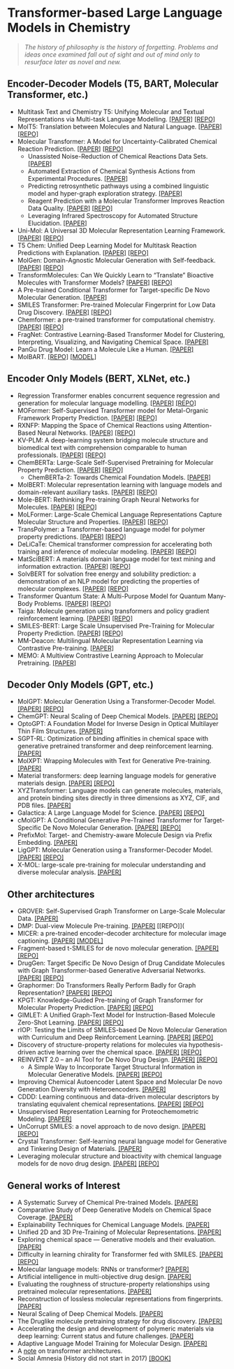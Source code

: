 # Transformer-based Large Language Models in Chemistry
  
  
>*The history of philosophy is the history of forgetting. Problems and ideas once examined fall out of sight and out of mind only to resurface later as novel and new.*
  
## Encoder-Decoder Models (T5, BART, Molecular Transformer, etc.)
- Multitask Text and Chemistry T5: Unifying Molecular and Textual Representations via Multi-task Language Modelling. [[PAPER]](https://arxiv.org/abs/2301.12586) [[REPO]](https://github.com/GT4SD/multitask_text_and_chemistry_t5)
- MolT5: Translation between Molecules and Natural Language. [[PAPER]](https://blender.cs.illinois.edu/paper/molt5.pdf) [[REPO]](https://github.com/blender-nlp/MolT5)
- Molecular Transformer: A Model for Uncertainty-Calibrated Chemical Reaction Prediction. [[PAPER]](https://arxiv.org/abs/1811.02633) [[REPO]](https://github.com/pschwllr/MolecularTransformer)
  - Unassisted Noise-Reduction of Chemical Reactions Data Sets. [[PAPER]](https://chemrxiv.org/engage/chemrxiv/article-details/60c75487842e65e86ddb4161)
  - Automated Extraction of Chemical Synthesis Actions from Experimental Procedures. [[PAPER]](https://chemrxiv.org/engage/chemrxiv/article-details/60c749fbee301c10e1c79b75)
  - Predicting retrosynthetic pathways using a combined linguistic model and hyper-graph exploration strategy. [[PAPER]](https://arxiv.org/abs/1910.08036)
  - Reagent Prediction with a Molecular Transformer Improves Reaction Data Quality. [[PAPER]](https://chemrxiv.org/engage/chemrxiv/article-details/636ea2dcfbfd385fefda8e13) [[REPO]](https://github.com/Academich/reagents)
  - Leveraging Infrared Spectroscopy for Automated Structure Elucidation. [[PAPER]](https://chemrxiv.org/engage/chemrxiv/article-details/645df5cbf2112b41e96da616)
- Uni-Mol: A Universal 3D Molecular Representation Learning Framework. [[PAPER]](https://chemrxiv.org/engage/chemrxiv/article-details/6402990d37e01856dc1d1581) [[REPO]](https://github.com/dptech-corp/Uni-Mol)
- T5 Chem: Unified Deep Learning Model for Multitask Reaction Predictions with Explanation. [[PAPER]](https://pubmed.ncbi.nlm.nih.gov/35266390/) [[REPO]](https://yzhang.hpc.nyu.edu/T5Chem)
- MolGen: Domain-Agnostic Molecular Generation with Self-feedback. [[PAPER]](https://arxiv.org/pdf/2301.11259.pdf) [[REPO]](https://github.com/zjunlp/MolGen)
- TransformMolecules: Can We Quickly Learn to “Translate” Bioactive Molecules with Transformer Models? [[PAPER]](https://chemrxiv.org/engage/chemrxiv/article-details/639c9de1e9d0fd49a41f6d30) [[REPO]](https://github.com/pfizer-opensource/transform-molecules)
- A Pre-trained Conditional Transformer for Target-specific De Novo Molecular Generation. [[PAPER]](https://arxiv.org/abs/2210.08749)
- SMILES Transformer: Pre-trained Molecular Fingerprint for Low Data Drug Discovery. [[PAPER]](https://arxiv.org/abs/1911.04738) [[REPO]](https://github.com/DSPsleeporg/smiles-transformer)
- Chemformer: a pre-trained transformer for computational chemistry. [[PAPER]](https://iopscience.iop.org/article/10.1088/2632-2153/ac3ffb) [[REPO]](https://github.com/MolecularAI/Chemformer)
- FragNet: Contrastive Learning-Based Transformer Model for Clustering, Interpreting, Visualizing, and Navigating Chemical Space. [[PAPER]](https://www.mdpi.com/1420-3049/26/7/2065)
- PanGu Drug Model: Learn a Molecule Like a Human. [[PAPER]](https://www.biorxiv.org/content/10.1101/2022.03.31.485886v1.full)
 - MolBART. [[REPO]](https://github.com/MolecularAI/MolBART) [[MODEL]](https://catalog.ngc.nvidia.com/orgs/nvidia/teams/clara/models/megamolbart)

## Encoder Only Models (BERT, XLNet, etc.)
- Regression Transformer enables concurrent sequence regression and generation for molecular language modelling. [[PAPER]](https://arxiv.org/abs/2202.01338) [[REPO]](https://github.com/IBM/regression-transformer)
- MOFormer: Self-Supervised Transformer model for Metal-Organic Framework Property Prediction. [[PAPER]](https://arxiv.org/abs/2210.14188) [[REPO]](https://github.com/zcao0420/MOFormer)
- RXNFP: Mapping the Space of Chemical Reactions using Attention-Based Neural Networks. [[PAPER]](https://chemrxiv.org/engage/chemrxiv/article-details/60c753a0bdbb89acf8a3a4b5) [[REPO]](https://github.com/rxn4chemistry/rxnfp)
- KV-PLM: A deep-learning system bridging molecule structure and biomedical text with comprehension comparable to human professionals. [[PAPER]](https://www.ncbi.nlm.nih.gov/pmc/articles/PMC8844428/) [[REPO]](https://github.com/thunlp/KV-PLM)
- ChemBERTa: Large-Scale Self-Supervised Pretraining for Molecular Property Prediction. [[PAPER]](https://arxiv.org/abs/2010.09885) [[REPO]](https://github.com/seyonechithrananda/bert-loves-chemistry)
  - ChemBERTa-2: Towards Chemical Foundation Models. [[PAPER]](https://arxiv.org/abs/2209.01712)
- MolBERT: Molecular representation learning with language models and domain-relevant auxiliary tasks. [[PAPER]](https://arxiv.org/abs/2011.13230) [[REPO]](https://github.com/BenevolentAI/MolBERT)
- Mole-BERT: Rethinking Pre-training Graph Neural Networks for Molecules. [[PAPER]](https://chemrxiv.org/engage/chemrxiv/article-details/64361823a41dec1a56e75135) [[REPO]](https://github.com/junxia97/Mole-BERT)
- MoLFormer: Large-Scale Chemical Language Representations Capture Molecular Structure and Properties. [[PAPER]](https://arxiv.org/abs/2106.09553) [[REPO]](https://github.com/IBM/molformer)
- TransPolymer: a Transformer-based language model for polymer property predictions. [[PAPER]](https://www.nature.com/articles/s41524-023-01016-5#Sec9) [[REPO]](https://github.com/ChangwenXu98/TransPolymer)
- DeLiCaTe: Chemical transformer compression for accelerating both training and inference of molecular modeling. [[PAPER]](https://arxiv.org/ftp/arxiv/papers/2205/2205.07582.pdf) [[REPO]](https://github.com/YiYuDL/DeLiCaTe)
- MatSciBERT: A materials domain language model for text mining and information extraction. [[PAPER]](https://www.nature.com/articles/s41524-022-00784-w) [[REPO]](https://github.com/M3RG-IITD/MatSciBERT)
- SolvBERT for solvation free energy and solubility prediction: a demonstration of an NLP model for predicting the properties of molecular complexes. [[PAPER]](https://chemrxiv.org/engage/chemrxiv/article-details/633d6bbfea6a225b1809e24e) [[REPO]](https://github.com/su-group/SolvBERT)
- Transformer Quantum State: A Multi-Purpose Model for Quantum Many-Body Problems. [[PAPER]](https://arxiv.org/abs/2208.01758) [[REPO]](https://github.com/yuanhangzhang98/transformer_quantum_state)
- Taiga: Molecule generation using transformers and policy gradient reinforcement learning. [[PAPER]](https://pubmed.ncbi.nlm.nih.gov/37258546/) [[REPO]](https://github.com/eyalmazuz/MolGen)
- SMILES-BERT: Large Scale Unsupervised Pre-Training for Molecular Property Prediction. [[PAPER]](https://par.nsf.gov/servlets/purl/10168888) [[REPO]](https://github.com/uta-smile/SMILES-BERT)
- MM-Deacon: Multilingual Molecular Representation Learning via Contrastive Pre-training. [[PAPER]](https://arxiv.org/abs/2109.08830)
- MEMO: A Multiview Contrastive Learning Approach to Molecular Pretraining. [[PAPER]](https://openreview.net/pdf?id=Pm1Q1X3avx1)
  
## Decoder Only Models (GPT, etc.)
- MolGPT: Molecular Generation Using a Transformer-Decoder Model. [[PAPER]](https://chemrxiv.org/engage/chemrxiv/article-details/60c7588e469df48597f456ae) [[REPO]](https://github.com/devalab/molgpt)
- ChemGPT: Neural Scaling of Deep Chemical Models. [[PAPER]](https://chemrxiv.org/engage/chemrxiv/article-details/627bddd544bdd532395fb4b5) [[REPO]](https://github.com/ncfrey/litmatter)
- OptoGPT: A Foundation Model for Inverse Design in Optical Multilayer Thin Film Structures. [[PAPER]](https://arxiv.org/abs/2304.10294)
- SGPT-RL: Optimization of binding affinities in chemical space with generative pretrained transformer and deep reinforcement learning. [[PAPER]](https://chemrxiv.org/engage/chemrxiv/article-details/64272436a029a26b4cb49451)
- MolXPT: Wrapping Molecules with Text for Generative Pre-training. [[PAPER]](https://arxiv.org/abs/2305.10688)
- Material transformers: deep learning language models for generative materials design. [[PAPER]](https://iopscience.iop.org/article/10.1088/2632-2153/acadcd/meta) [[REPO]](https://github.com/usccolumbia/MTransformer)
- XYZTransformer: Language models can generate molecules, materials, and protein binding sites directly in three dimensions as XYZ, CIF, and PDB files. [[PAPER]](https://arxiv.org/abs/2305.05708)
- Galactica: A Large Language Model for Science. [[PAPER]](https://arxiv.org/abs/2211.09085) [[REPO]](https://www.youtube.com/watch?v=dQw4w9WgXcQ)
- cMolGPT: A Conditional Generative Pre-Trained Transformer for Target-Specific De Novo Molecular Generation. [[PAPER]](https://www.mdpi.com/1420-3049/28/11/4430) [[REPO]](https://github.com/VV123/cMolGPT)
- PrefixMol: Target- and Chemistry-aware Molecule Design via Prefix Embedding. [[PAPER]](https://arxiv.org/abs/2302.07120)
- LigGPT: Molecular Generation using a Transformer-Decoder Model. [[PAPER]](https://chemrxiv.org/engage/chemrxiv/article-details/60c7588e469df48597f456ae) [[REPO]](https://github.com/VirajBagal/LigGPT)
- X-MOL: large-scale pre-training for molecular understanding and diverse molecular analysis. [[PAPER]](https://www.biorxiv.org/content/10.1101/2020.12.23.424259v2) 
  
## Other architectures
- GROVER: Self-Supervised Graph Transformer on Large-Scale Molecular Data. [[PAPER]](https://papers.nips.cc/paper_files/paper/2020/file/94aef38441efa3380a3bed3faf1f9d5d-Paper.pdf)
- DMP: Dual-view Molecule Pre-training. [[PAPER]](https://arxiv.org/abs/2106.10234) [[REPO]](
- MICER: a pre-trained encoder–decoder architecture for molecular image captioning. [[PAPER]](https://academic.oup.com/bioinformatics/article/38/19/4562/6656348) [[MODEL]](https://github.com/Jiacai-Yi/MICER)
- Fragment-based t-SMILES for de novo molecular generation. [[PAPER]](https://arxiv.org/abs/2301.01829) [[REPO]](https://github.com/juanniwu/t-SMILES/)
- DrugGen: Target Specific De Novo Design of Drug Candidate Molecules with Graph Transformer-based Generative Adversarial Networks. [[PAPER]](https://arxiv.org/abs/2302.07868) [[REPO]](https://github.com/HUBioDataLab/DrugGEN)
- Graphormer: Do Transformers Really Perform Badly for Graph Representation? [[PAPER]](https://openreview.net/forum?id=OeWooOxFwDa) [[REPO]](https://github.com/microsoft/Graphormer)
- KPGT: Knowledge-Guided Pre-training of Graph Transformer for Molecular Property Prediction. [[PAPER]](https://arxiv.org/abs/2206.03364) [[REPO]](https://github.com/lihan97/KPGT)
- GIMLET: A Unified Graph-Text Model for Instruction-Based Molecule Zero-Shot Learning. [[PAPER]](https://www.biorxiv.org/content/10.1101/2023.05.30.542904v2) [[REPO]](https://github.com/zhao-ht/GIMLET)
- rIOP: Testing the Limits of SMILES-based De Novo Molecular Generation with Curriculum and Deep Reinforcement Learning. [[PAPER]](https://doi.org/10.1101/2022.07.15.500218) [[REPO]](https://github.com/m-mokaya/riop)
- Discovery of structure-property relations for molecules via hypothesis-driven active learning over the chemical space. [[PAPER]](https://arxiv.org/abs/2301.02665) [[REPO]](https://github.com/aghosh92/SISSO_sGP)
- REINVENT 2.0 – an AI Tool for De Novo Drug Design. [[PAPER]](https://www.biorxiv.org/content/biorxiv/early/2023/05/31/2023.02.17.529000.full.pdf) [[REPO]](https://github.com/MolecularAI/Reinvent)
  - A Simple Way to Incorporate Target Structural Information in Molecular Generative Models. [[PAPER]](https://www.biorxiv.org/content/biorxiv/early/2023/05/31/2023.02.17.529000.full.pdf) [[REPO]](https://github.com/JingHuangLab/SWIT)
- Improving Chemical Autoencoder Latent Space and Molecular De novo Generation Diversity with Heteroencoders. [[PAPER]](https://arxiv.org/abs/1806.09300)
- CDDD: Learning continuous and data-driven molecular descriptors by translating equivalent chemical representations. [[PAPER]](https://www.ncbi.nlm.nih.gov/pmc/articles/PMC6368215/) [[REPO]](http://https://github.com/jrwnter/cddd)
- Unsupervised Representation Learning for Proteochemometric Modeling. [[PAPER]](https://www.mdpi.com/1422-0067/22/23/12882)
- UnCorrupt SMILES: a novel approach to de novo design. [[PAPER]](https://link.springer.com/article/10.1186/s13321-023-00696-x) [[REPO]](https://github.com/LindeSchoenmaker/SMILES-corrector)
- Crystal Transformer: Self-learning neural language model for Generative and Tinkering Design of Materials. [[PAPER]](https://arxiv.org/abs/2204.11953)
- Leveraging molecular structure and bioactivity with chemical language models for de novo drug design. [[PAPER]](https://www.nature.com/articles/s41467-022-35692-6#Sec11) [[REPO]](https://zenodo.org/record/7370858)
  
## General works of Interest
- A Systematic Survey of Chemical Pre-trained Models. [[PAPER]](https://sxkdz.github.io/files/publications/IJCAI/CPM/CPM.pdf)
- Comparative Study of Deep Generative Models on Chemical Space Coverage. [[PAPER]](https://chemrxiv.org/engage/chemrxiv/article-details/60c755389abda285f4f8e2d1)
- Explainability Techniques for Chemical Language Models. [[PAPER]](https://arxiv.org/abs/2305.16192)
- Unified 2D and 3D Pre-Training of Molecular Representations. [[PAPER]](https://arxiv.org/abs/2207.08806)
- Exploring chemical space — Generative models and their evaluation. [[PAPER]](https://www.sciencedirect.com/science/article/pii/S2667318523000089)
- Difficulty in learning chirality for Transformer fed with SMILES. [[PAPER]](https://arxiv.org/abs/2303.11593) [[REPO]](https://github.com/mizuno-group/2023)
- Molecular language models: RNNs or transformer? [[PAPER]](https://academic.oup.com/bfg/advance-article-abstract/doi/10.1093/bfgp/elad012/7109964?redirectedFrom=fulltext)
- Artificial intelligence in multi-objective drug design. [[PAPER]](https://scholarlypublications.universiteitleiden.nl/access/item%3A3590044/view)
- Evaluating the roughness of structure-property relationships using pretrained molecular representations. [[PAPER]](https://arxiv.org/abs/2305.08238)
- Reconstruction of lossless molecular representations from fingerprints. [[PAPER]](https://jcheminf.biomedcentral.com/articles/10.1186/s13321-023-00693-0)
- Neural Scaling of Deep Chemical Models. [[PAPER]](https://chemrxiv.org/engage/chemrxiv/article-details/627bddd544bdd532395fb4b5)
- The Druglike molecule pretraining strategy for drug discovery. [[PAPER]](https://www.researchsquare.com/article/rs-2492051/v1)
- Accelerating the design and development of polymeric materials via deep learning: Current status and future challenges. [[PAPER]](https://doi.org/10.1063/5.0131067)
- Adaptive Language Model Training for Molecular Design. [[PAPER]](https://chemrxiv.org/engage/chemrxiv/article-details/64362fa70784a63aeef63ac1)
- A [note](https://archive.md/OvucI) on transformer architectures.
- Social Amnesia (History did not start in 2017) [[BOOK]](https://cominsitu.files.wordpress.com/2021/08/russell-jacoby-social-amnesia-a-critique-of-contemporary-psychology-from-adler-to-laing.pdf)
